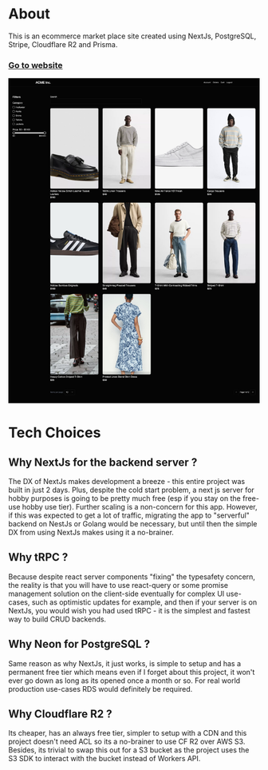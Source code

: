 # About

This is an ecommerce market place site created using NextJs, PostgreSQL, Stripe, Cloudflare R2 and Prisma.

### [Go to website](https://nextcommerce-2-0.vercel.app/)

![Alt text](/docs/screenshots/products-page.png "a title")

# Tech Choices

## Why NextJs for the backend server ?

The DX of NextJs makes development a breeze - this entire project was built in just 2 days.
Plus, despite the cold start problem, a next js server for hobby purposes is going to be pretty much free (esp if you stay on the free-use hobby use tier).
Further scaling is a non-concern for this app. However, if this was expected to get a lot of traffic, migrating the app to "serverful"
backend on NestJs or Golang would be necessary, but until then the simple DX from using NextJs makes using it a no-brainer.

## Why tRPC ?

Because despite react server components "fixing" the typesafety concern, the reality is that you will have to use react-query
or some promise management solution on the client-side eventually for complex UI use-cases, such as optimistic updates for example,
and then if your server is on NextJs, you would wish you had used tRPC - it is the simplest and fastest way to build CRUD backends.

## Why Neon for PostgreSQL ?

Same reason as why NextJs, it just works, is simple to setup and has a permanent free tier which means even if I forget about
this project, it won't ever go down as long as its opened once a month or so. For real world production use-cases RDS would
definitely be required.

## Why Cloudflare R2 ?

Its cheaper, has an always free tier, simpler to setup with a CDN and this project doesn't need ACL so its a no-brainer to use CF R2 over AWS S3.
Besides, its trivial to swap this out for a S3 bucket as the project uses the S3 SDK to interact with the bucket instead of Workers API.
